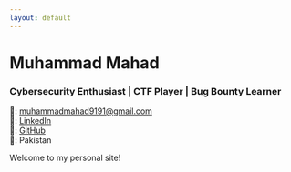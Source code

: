 ```yaml
---
layout: default
---
```


# Muhammad Mahad

### Cybersecurity Enthusiast | CTF Player | Bug Bounty Learner  
📧: muhammadmahad9191@gmail.com  
🔗: [LinkedIn](https://linkedin.com/in/muhammadmahad04)  
🐙: [GitHub](https://github.com/muhammadmahad04)  
📍: Pakistan

Welcome to my personal site!
